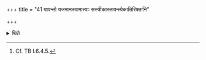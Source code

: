 +++
title = "41 यावन्तो यजमानस्यामात्याः सस्त्रीकास्तावन्त्येकातिरिक्तानि"

+++

<details><summary>थिते</summary>

41. (The number of the Karamtha-pots should be) as many as the relatives of the sacrificer along with their wives added by one.[^1]  


[^1]: Cf. TB I.6.4.5.
</details>
